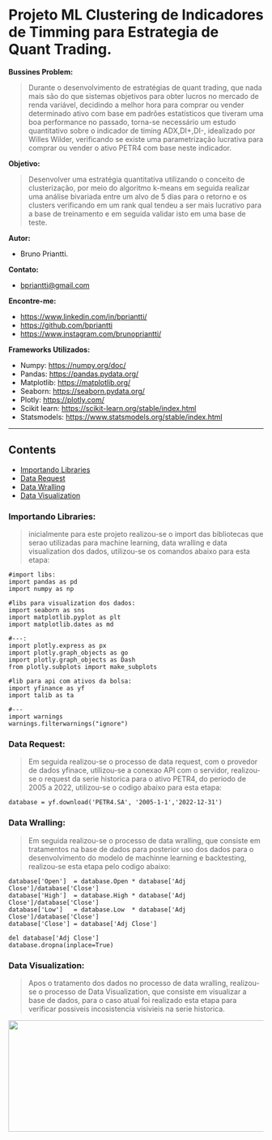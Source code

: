 # Projeto ML Clustering de Indicadores de Timming para Estrategia de Quant Trading.

__Bussines Problem:__

> Durante o desenvolvimento de estratégias de quant trading, que nada mais são do que sistemas objetivos para obter lucros no mercado de renda variável, decidindo a melhor hora para comprar ou vender determinado ativo com base em padrões estatísticos que tiveram uma boa performance no passado, torna-se necessário um estudo quantitativo sobre o indicador de timing ADX,DI+,DI-, idealizado por Willes Wilder, verificando se existe uma parametrização lucrativa para comprar ou vender o ativo PETR4 com base neste indicador.

__Objetivo:__

> Desenvolver uma estratégia quantitativa utilizando o conceito de clusterização, por meio do algoritmo k-means em seguida realizar uma análise bivariada entre um alvo de 5 dias para o retorno e os clusters verificando em um rank qual tendeu a ser mais lucrativo para a base de treinamento e em seguida validar isto em uma base de teste.

__Autor:__  
   - Bruno Priantti.
    
__Contato:__  
  - bpriantti@gmail.com

__Encontre-me:__  
   -  https://www.linkedin.com/in/bpriantti/  
   -  https://github.com/bpriantti
   -  https://www.instagram.com/brunopriantti/
   
__Frameworks Utilizados:__

- Numpy: https://numpy.org/doc/  
- Pandas: https://pandas.pydata.org/
- Matplotlib: https://matplotlib.org/ 
- Seaborn: https://seaborn.pydata.org/  
- Plotly: https://plotly.com/  
- Scikit learn: https://scikit-learn.org/stable/index.html
- Statsmodels: https://www.statsmodels.org/stable/index.html

___

## Contents
 - [Importando Libraries](#importando-libraries) 
 - [Data Request](#data-request) 
 - [Data Wralling](#data-wralling)
 - [Data Visualization](#data-visualization)

### Importando Libraries:
> inicialmente para este projeto realizou-se o import das bibliotecas que serao utilizadas para machine learning, data wralling e data visualization dos dados, utilizou-se os comandos abaixo para esta etapa:

```
#import libs:
import pandas as pd
import numpy as np

#libs para visualization dos dados:
import seaborn as sns
import matplotlib.pyplot as plt
import matplotlib.dates as md

#---:
import plotly.express as px
import plotly.graph_objects as go
import plotly.graph_objects as Dash
from plotly.subplots import make_subplots

#lib para api com ativos da bolsa:
import yfinance as yf
import talib as ta

#---
import warnings
warnings.filterwarnings("ignore")
```

### Data Request:

> Em seguida realizou-se o processo de data request, com o provedor de dados yfinace, utilizou-se a conexao API com o servidor, realizou-se o request da serie historica para o ativo PETR4, do periodo de 2005 a 2022, utilizou-se o codigo abaixo para esta etapa:

```
database = yf.download('PETR4.SA', '2005-1-1','2022-12-31')
```

### Data Wralling:

> Em seguida realizou-se o processo de data wralling, que consiste em tratamentos na base de dados para posterior uso dos dados para o desenvolvimento do modelo de machinne learning e backtesting, realizou-se esta etapa pelo codigo abaixo:

```
database['Open']  = database.Open * database['Adj Close']/database['Close']
database['High']  = database.High * database['Adj Close']/database['Close']
database['Low']   = database.Low  * database['Adj Close']/database['Close']
database['Close'] = database['Adj Close']

del database['Adj Close']
database.dropna(inplace=True)
```
### Data Visualization:

> Apos o tratamento dos dados no processo de data wralling, realizou-se o processo de Data Visualization, que consiste em visualizar a base de dados, para o caso atual foi realizado esta etapa para verificar possiveis incosistencia visivieis na serie historica.

<p align="center">
   <img src="https://github.com/bpriantti/projeto_asset_allocation_otimizacao_e_backtest_carteiras_de_investimento/blob/main/files_/image_1.png?raw=true"  width="800" height = "220">

